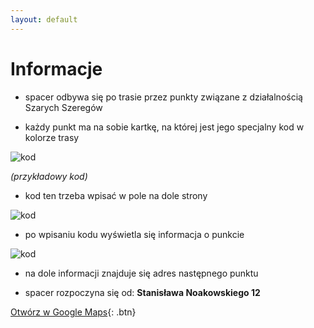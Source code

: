 ```yaml
---
layout: default
---
```


# Informacje

* spacer odbywa się po trasie przez punkty związane z działalnością Szarych Szeregów

* każdy punkt ma na sobie kartkę, na której jest jego specjalny kod w kolorze trasy

![kod]({{site.url}}/images/kod.png)

_(przykładowy kod)_
* kod ten trzeba wpisać w pole na dole strony

![kod]({{site.url}}/images/miejsceNaKod.png)

* po wpisaniu kodu wyświetla się informacja o punkcie

![kod]({{site.url}}/images/post.png)

* na dole informacji znajduje się adres następnego punktu

* spacer rozpoczyna się od: **Stanisława Noakowskiego 12**

[Otwórz w Google Maps](https://www.google.com/maps/dir//Stanis%C5%82awa+Noakowskiego+12,+00-666+Warszawa/@52.2216263,20.9411986,12z/data=!3m1!4b1!4m9!4m8!1m0!1m5!1m1!1s0x471ecceeb0328b11:0x7497cae75b14bd64!2m2!1d21.0112381!2d52.221647!3e2){: .btn}
